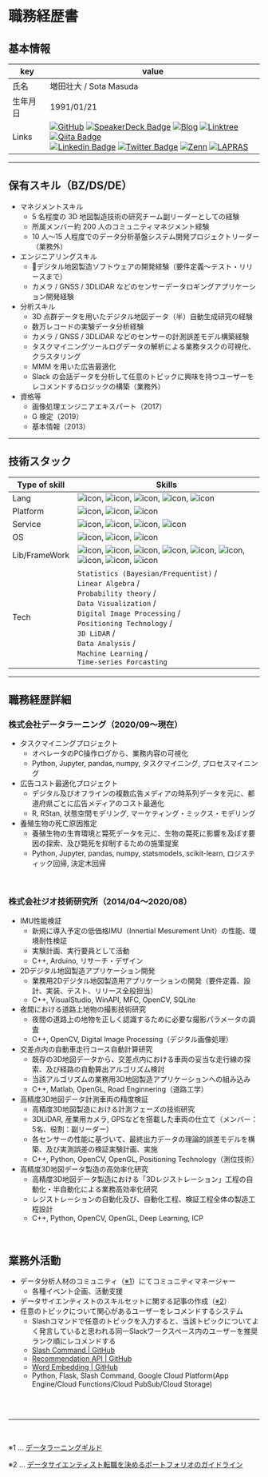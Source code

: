 # 職務経歴書

## 基本情報

|key|value|
|---|---|
|氏名|増田壮大 / Sota Masuda|
|生年月日|1991/01/21|
|Links|[![GitHub](https://img.shields.io/badge/-GitHub-181717?style=flat&logo=github&logoColor=white)](https://github.com/sota0121)  [![SpeakerDeck Badge](https://img.shields.io/badge/-SpeakerDeck-008080?style=flat&logo=Slides&logoColor=white)](https://speakerdeck.com/masso)  [![Blog](https://img.shields.io/badge/-HatenaBlog-4169e1?style=flat&logo=google-chrome&logoColor=white)](https://thinker-masso.hatenablog.com/)  [![Linktree](https://img.shields.io/badge/-Linktree-39e09b?style=flat&logo=linktree&logoColor=white)](https://linktr.ee/massox/)  [![Qiita Badge](https://img.shields.io/badge/-Qiita-55c500?style=flat&logo=Qiita&logoColor=white)](https://qiita.com/masso)<br>[![Linkedin Badge](https://img.shields.io/badge/-LinkedIn-0e76a8?style=flat&logo=Linkedin&logoColor=white)](https://www.linkedin.com/in/sotamasuda/)  [![Twitter Badge](https://img.shields.io/badge/-Twitter-00acee?style=flat&logo=Twitter&logoColor=white)](https://twitter.com/__masso__)  [![Zenn](https://img.shields.io/badge/-Zenn-3ea8ff?style=flat&logo=zenn&logoColor=white)](https://zenn.dev/masso)  [![LAPRAS](https://img.shields.io/badge/-LAPRAS-003089?style=flat&logo=openai&logoColor=white)](https://lapras.com/public/BOJILEQ)|


---

## 保有スキル（BZ/DS/DE）

- マネジメントスキル
  - 5 名程度の 3D 地図製造技術の研究チーム副リーダーとしての経験
  - 所属メンバー約 200 人のコミュニティマネジメント経験
  - 10 人〜15 人程度でのデータ分析基盤システム開発プロジェクトリーダー（業務外）
- エンジニアリングスキル
  - デジタル地図製造ソフトウェアの開発経験（要件定義〜テスト・リリースまで）
  - カメラ / GNSS / 3DLiDAR などのセンサーデータロギングアプリケーション開発経験
- 分析スキル
  - 3D 点群データを用いたデジタル地図データ（半）自動生成研究の経験
  - 数万レコードの実験データ分析経験
  - カメラ / GNSS / 3DLiDAR などのセンサーの計測誤差モデル構築経験
  - タスクマイニングツールログデータの解析による業務タスクの可視化、クラスタリング
  - MMM を用いた広告最適化
  - Slack の会話データを分析して任意のトピックに興味を持つユーザーをレコメンドするロジックの構築（業務外）
- 資格等
  - 画像処理エンジニアエキスパート（2017）
  - G 検定（2019）
  - 基本情報（2013）

---

## 技術スタック


| Type of skill | Skills |
| --- | --- |
|Lang|![icon](https://img.shields.io/badge/-Python-646464?style=flat&logo=Python&logoColor=ffe873), ![icon](https://img.shields.io/badge/-C++-4682b4?style=flat&logo=c%2B%2B&logoColor=white), ![icon](https://img.shields.io/badge/-SQL-f29111?style=flat&logo=mysql&logoColor=white), ![icon](https://img.shields.io/badge/-R-276dc3?style=flat&logo=R&logoColor=white), ![icon](https://img.shields.io/badge/-Bash-4eaa54?style=flat&logo=GNU-bash&logoColor=white)|
|Platform|![icon](https://img.shields.io/badge/-Google%20Cloud-4285f4?style=flat&logo=google-cloud&logoColor=white), ![icon](https://img.shields.io/badge/-GitHub-181717?style=flat&logo=github&logoColor=white), ![icon](https://img.shields.io/badge/-Docker-2496ed?style=flat&logo=docker&logoColor=white)|
|Service|![icon](https://img.shields.io/badge/-Slack-4a154b?style=flat&logo=slack&logoColor=white), ![icon](https://img.shields.io/badge/-Asana-fc636b?style=flat&logo=asana&logoColor=white), ![icon](https://img.shields.io/badge/-Trello-0079bf?style=flat&logo=trello&logoColor=white), ![icon](https://img.shields.io/badge/-Google%20Workspace-4285f4?style=flat&logo=google&logoColor=white)|
|OS|![icon](https://img.shields.io/badge/-macOS-000000?style=flat&logo=macos&logoColor=white), ![icon](https://img.shields.io/badge/-Windows-0078d6?style=flat&logo=windows&logoColor=white), ![icon](https://img.shields.io/badge/-Linux%20(Ubuntu)-e95420?style=flat&logo=ubuntu&logoColor=white)|
|Lib/FrameWork|![icon](https://img.shields.io/badge/-Flask-000000?style=flat&logo=flask&logoColor=white), ![icon](https://img.shields.io/badge/-OpenCV-5c3ee8?style=flat&logo=opencv&logoColor=white), ![icon](https://img.shields.io/badge/-OpenGL-5586a4?style=flat&logo=opengl&logoColor=white), ![icon](https://img.shields.io/badge/-pandas-150458?style=flat&logo=pandas&logoColor=white), ![icon](https://img.shields.io/badge/-numpy-013243?style=flat&logo=numpy&logoColor=white), ![icon](https://img.shields.io/badge/-matplotlib-3775a9?style=flat&logo=pypi&logoColor=white), ![icon](https://img.shields.io/badge/-seaborn-3775a9?style=flat&logo=pypi&logoColor=white), ![icon](https://img.shields.io/badge/-Jupyter-f37623?style=flat&logo=jupyter&logoColor=white), ![icon](https://img.shields.io/badge/-scikit%20learn-f7931e?style=flat&logo=scikit-learn&logoColor=white)|
|Tech|`Statistics (Bayesian/Frequentist)` / <br>`Linear Algebra` / <br>`Probability theory` / <br>`Data Visualization` / <br>`Digital Image Processing` / <br>`Positioning Technology` / <br>`3D LiDAR` / <br>`Data Analysis` / <br>`Machine Learning` / <br>`Time-series Forcasting`|


---

## 職務経歴詳細

### 株式会社データラーニング（2020/09〜現在）

- タスクマイニングプロジェクト
  - オペレータのPC操作ログから、業務内容の可視化
  - Python, Jupyter, pandas, numpy, タスクマイニング, プロセスマイニング
- 広告コスト最適化プロジェクト
  - デジタル及びオフラインの複数広告メディアの時系列データを元に、都道府県ごとに広告メディアのコスト最適化
  - R, RStan, 状態空間モデリング, マーケティング・ミックス・モデリング
- 養殖生物の死亡原因推定
  - 養殖生物の生育環境と斃死データを元に、生物の斃死に影響を及ぼす要因の探索、及び斃死を抑制するための施策提案
  - Python, Jupyter, pandas, numpy, statsmodels, scikit-learn, ロジスティック回帰, 決定木回帰

<br>

### 株式会社ジオ技術研究所（2014/04〜2020/08）

- IMU性能検証
  - 新規に導入予定の低価格IMU（Innertial Mesurement Unit）の性能、環境耐性検証
  - 実験計画、実行要員として活動
  - C++, Arduino, リサーチ・デザイン
- 2Dデジタル地図製造アプリケーション開発
  - 業務用2Dデジタル地図製造用アプリケーションの開発（要件定義、設計、実装、テスト、リリース全般担当）
  - C++, VisualStudio, WinAPI, MFC, OpenCV, SQLite
- 夜間における道路上地物の撮影技術研究
  - 夜間の道路上の地物を正しく認識するために必要な撮影パラメータの調査
  - C++, OpenCV, Digital Image Processing（デジタル画像処理）
- 交差点内の自動車走行コース自動計算研究
  - 既存の3D地図データから、交差点内における車両の妥当な走行線の探索、及び経路の自動算出アルゴリズム検討
  - 当該アルゴリズムの業務用3D地図製造アプリケーションへの組み込み
  - C++, Matlab, OpenGL, Road Enginnering（道路工学）
- 高精度3D地図データ計測車両の精度検証
  - 高精度3D地図製造における計測フェーズの技術研究
  - 3DLiDAR, 産業用カメラ, GPSなどを搭載した車両の仕立て（メンバー：5名、役割：副リーダー）
  - 各センサーの性能に基づいて、最終出力データの理論的誤差モデルを構築、及び実測誤差の検証実験計画、実施
  - C++, Python, OpenCV, OpenGL, Positioning Technology（測位技術）
- 高精度3D地図データ製造の高効率化研究
  - 高精度3D地図データ製造における「3Dレジストレーション」工程の自動化・半自動化による業務高効率化研究
  - レジストレーションの自動化及び、自動化工程、検証工程全体の製造工程設計
  - C++, Python, OpenCV, OpenGL, Deep Learning, ICP


<br>

## 業務外活動

- データ分析人材のコミュニティ（[※1](#anno-1)）にてコミュニティマネージャー
  - 各種イベント企画、活動支援
- データサイエンティストのスキルセットに関する記事の作成（[※2](#anno-2)）
- 任意のトピックについて関心があるユーザーをレコメンドするシステム
  - Slashコマンドで任意のトピックを入力すると、当該トピックについてよく発言していると思われる同一Slackワークスペース内のユーザーを推奨ランク順にレコメンドする
  - [Slash Command | GitHub](https://github.com/data-learning-guild/portfolio-slashcmd-gcp)
  - [Recommendation API | GitHub](https://github.com/data-learning-guild/portfolio-recommendation-api)
  - [Word Embedding | GitHub](https://github.com/data-learning-guild/portfolio-word-embedding)
  - Python, Flask, Slash Command, Google Cloud Platform(App Engine/Cloud Functions/Cloud PubSub/Cloud Storage)

<br><br>

---

<br>

<a name="anno-1">※1 ... [データラーニングギルド](https://data-learning.com/guild)</a>

<a name="anno-2">※2 ... [データサイエンティスト転職を決めるポートフォリオのガイドライン](https://qiita.com/masso/items/44437b48706483ce9f30)</a>


